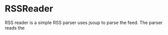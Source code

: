 RSSReader
=========

RSS reader is a simple RSS parser uses jsoup to parse the feed. 
The parser reads the <title>, <pubDate>, <description> and <guid> and writes them into four different arraylist.
After returns in a listview and each item and opens a allertdialog with a webview where loads the title, date and description.
The dialog also has two buttons to open the url in the browser and to share the item.
